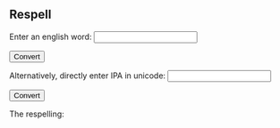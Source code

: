 ## Respell
Enter an english word:
<input id="word-in">

<button id="convert-word" onClick="convertWord">Convert</button>


Alternatively, directly enter IPA in unicode:
<input id="ipa-in">

<button id="convert-ipa" onClick="convertIpa()">Convert</button>


The respelling:
<div id="out"></div>

<script src="https://code.jquery.com/jquery-3.2.1.min.js"></script>

<script src="./text-to-ipa.js"></script>
<script src="./converter-form.js"></script>

<script src="/respell.js"></script>




